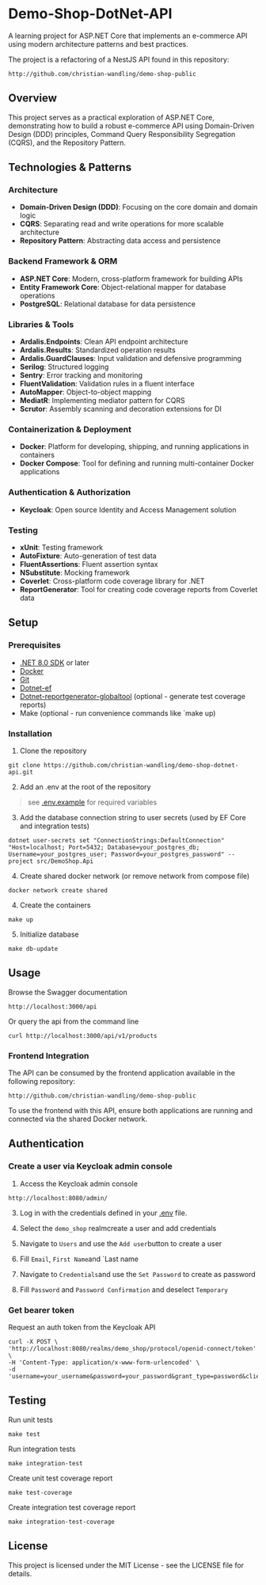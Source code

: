 # Demo-Shop-DotNet-API

A learning project for ASP.NET Core that implements an e-commerce API using modern architecture patterns and best practices.

The project is a refactoring of a NestJS API found in this repository:

```
http://github.com/christian-wandling/demo-shop-public
```



## Overview

This project serves as a practical exploration of ASP.NET Core, demonstrating how to build a robust e-commerce API using Domain-Driven Design (DDD) principles, Command Query Responsibility Segregation (CQRS), and the Repository Pattern.

## Technologies & Patterns

### Architecture
- **Domain-Driven Design (DDD)**: Focusing on the core domain and domain logic
- **CQRS**: Separating read and write operations for more scalable architecture
- **Repository Pattern**: Abstracting data access and persistence

### Backend Framework & ORM
- **ASP.NET Core**: Modern, cross-platform framework for building APIs
- **Entity Framework Core**: Object-relational mapper for database operations
- **PostgreSQL**: Relational database for data persistence

### Libraries & Tools
- **Ardalis.Endpoints**: Clean API endpoint architecture
- **Ardalis.Results**: Standardized operation results
- **Ardalis.GuardClauses**: Input validation and defensive programming
- **Serilog**: Structured logging
- **Sentry**: Error tracking and monitoring
- **FluentValidation**: Validation rules in a fluent interface
- **AutoMapper**: Object-to-object mapping
- **MediatR**: Implementing mediator pattern for CQRS
- **Scrutor**: Assembly scanning and decoration extensions for DI

### Containerization & Deployment

- **Docker**: Platform for developing, shipping, and running applications in containers
- **Docker Compose**: Tool for defining and running multi-container Docker applications

### Authentication & Authorization

- **Keycloak**: Open source Identity and Access Management solution

### Testing
- **xUnit**: Testing framework
- **AutoFixture**: Auto-generation of test data
- **FluentAssertions**: Fluent assertion syntax
- **NSubstitute**: Mocking framework
- **Coverlet**: Cross-platform code coverage library for .NET
- **ReportGenerator**: Tool for creating code coverage reports from Coverlet data

## Setup

### Prerequisites
- [.NET 8.0 SDK](https://dotnet.microsoft.com/en-us/download/dotnet/8.0) or later
- [Docker](https://www.docker.com/)
- [Git](https://git-scm.com/downloads)
- [Dotnet-ef](https://www.nuget.org/packages/dotnet-ef)
- [Dotnet-reportgenerator-globaltool](https://www.nuget.org/packages/dotnet-reportgenerator-globaltool) (optional - generate test coverage reports)
- Make (optional - run convenience commands like `make up)

### Installation
1. Clone the repository
```
git clone https://github.com/christian-wandling/demo-shop-dotnet-api.git
```

2. Add an .env at the root of the repository
> see [.env.example](.env.example) for required variables


3. Add the database connection string to user secrets (used by EF Core and integration tests)
```
dotnet user-secrets set "ConnectionStrings:DefaultConnection" "Host=localhost; Port=5432; Database=your_postgres_db; Username=your_postgres_user; Password=your_postgres_password" --project src/DemoShop.Api
```

4. Create shared docker network (or remove network from compose file)
```
docker network create shared
```

4. Create the containers
```
make up
```

5. Initialize database
```
make db-update
```

## Usage

Browse the Swagger documentation
```
http://localhost:3000/api
```

Or query the api from the command line 
```
curl http://localhost:3000/api/v1/products
```

### Frontend Integration

The API can be consumed by the frontend application available in the following repository:
```
http://github.com/christian-wandling/demo-shop-public
```

To use the frontend with this API, ensure both applications are running and connected via the shared Docker network.

## Authentication

### Create a user via Keycloak admin console

1. Access the Keycloak admin console
```
http://localhost:8080/admin/
```

3. Log in with the credentials defined in your [.env](.env) file.

4. Select the `demo_shop` realmcreate a user and add credentials

5. Navigate to `Users` and use the `Add user`button to create a user

6. Fill `Email`, `First Name`and `Last name

7. Navigate to `Credentials`and use the `Set Password` to create as password

8. Fill `Password` and `Password Confirmation` and deselect `Temporary`

### Get bearer token

Request an auth token from the Keycloak API
```
curl -X POST \
'http://localhost:8080/realms/demo_shop/protocol/openid-connect/token' \
-H 'Content-Type: application/x-www-form-urlencoded' \
-d 'username=your_username&password=your_password&grant_type=password&client_id=demo_shop_ui'
```

## Testing

Run unit tests
```
make test
```

Run integration tests
```
make integration-test
```

Create unit test coverage report
```
make test-coverage
```

Create integration test coverage report
```
make integration-test-coverage
```

## License

This project is licensed under the MIT License - see the LICENSE file for details.


